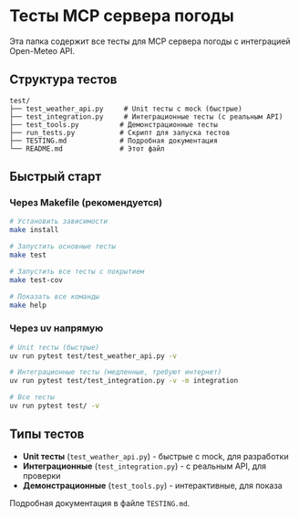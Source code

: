 # Тесты MCP сервера погоды

Эта папка содержит все тесты для MCP сервера погоды с интеграцией Open-Meteo API.

## Структура тестов

```
test/
├── test_weather_api.py     # Unit тесты с mock (быстрые)
├── test_integration.py     # Интеграционные тесты (с реальным API)
├── test_tools.py          # Демонстрационные тесты
├── run_tests.py           # Скрипт для запуска тестов
├── TESTING.md             # Подробная документация
└── README.md              # Этот файл
```

## Быстрый старт

### Через Makefile (рекомендуется)
```bash
# Установить зависимости
make install

# Запустить основные тесты
make test

# Запустить все тесты с покрытием
make test-cov

# Показать все команды
make help
```

### Через uv напрямую
```bash
# Unit тесты (быстрые)
uv run pytest test/test_weather_api.py -v

# Интеграционные тесты (медленные, требуют интернет)
uv run pytest test/test_integration.py -v -m integration

# Все тесты
uv run pytest test/ -v
```

## Типы тестов

- **Unit тесты** (`test_weather_api.py`) - быстрые с mock, для разработки
- **Интеграционные** (`test_integration.py`) - с реальным API, для проверки
- **Демонстрационные** (`test_tools.py`) - интерактивные, для показа

Подробная документация в файле `TESTING.md`. 